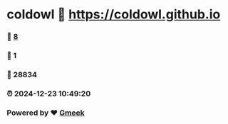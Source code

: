 # coldowl :link: https://coldowl.github.io 
### :page_facing_up: [8](https://coldowl.github.io/tag.html) 
### :speech_balloon: 1 
### :hibiscus: 28834 
### :alarm_clock: 2024-12-23 10:49:20 
### Powered by :heart: [Gmeek](https://github.com/Meekdai/Gmeek)
